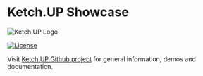 # Ketch.UP Showcase

![Ketch.UP Logo](https://raw.githubusercontent.com/smeup/ketchup/develop/docs/images/ketchup_small.png)

[![License](https://img.shields.io/badge/License-Apache%202.0-blue.svg)](https://opensource.org/licenses/Apache-2.0)

Visit [Ketch.UP Github project](https://github.com/smeup/ketchup) for general information, demos and documentation.
